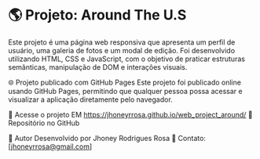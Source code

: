 # 🌎 Projeto: Around The U.S
Este projeto é uma página web responsiva que apresenta um perfil de usuário, uma galeria de fotos e um modal de edição. Foi desenvolvido utilizando HTML, CSS e JavaScript, com o objetivo de praticar estruturas semânticas, manipulação de DOM e interações visuais.


🌐 Projeto publicado com GitHub Pages
Este projeto foi publicado online usando GitHub Pages, permitindo que qualquer pessoa possa acessar e visualizar a aplicação diretamente pelo navegador.

🔗 Acesse o projeto EM https://jhoneyrrosa.github.io/web_project_around/ 
📁 Repositório no GitHub

🧠 Autor
Desenvolvido por Jhoney Rodrigues Rosa 💬 Contato: [jhoneyrrosa@gmail.com]


